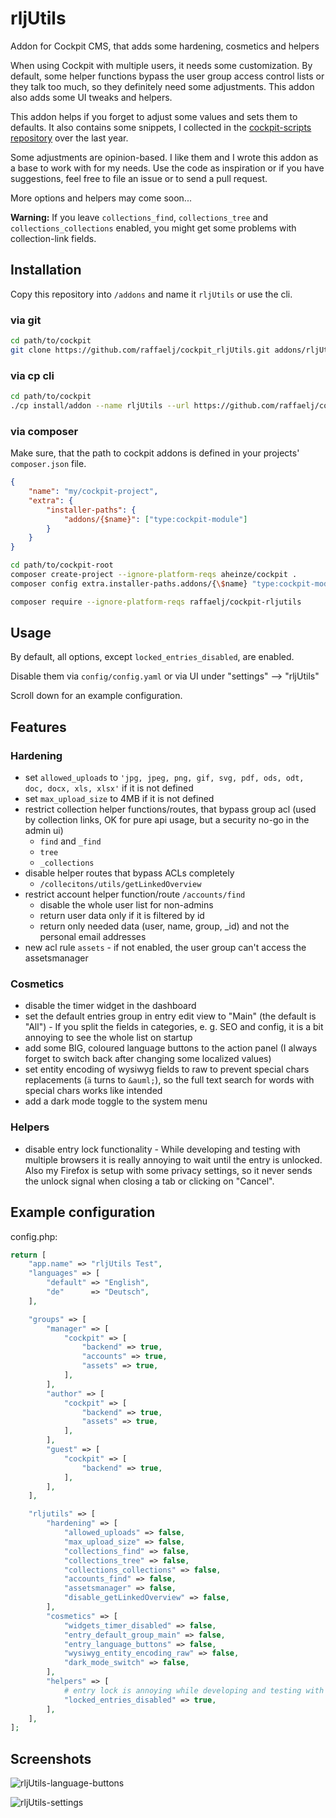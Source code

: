 # rljUtils

Addon for Cockpit CMS, that adds some hardening, cosmetics and helpers

When using Cockpit with multiple users, it needs some customization. By default, some helper functions bypass the user group access control lists or they talk too much, so they definitely need some adjustments. This addon also adds some UI tweaks and helpers.

This addon helps if you forget to adjust some values and sets them to defaults. It also contains some snippets, I collected in the [cockpit-scripts repository][1] over the last year.

Some adjustments are opinion-based. I like them and I wrote this addon as a base to work with for my needs. Use the code as inspiration or if you have suggestions, feel free to file an issue or to send a pull request.

More options and helpers may come soon...

**Warning:** If you leave `collections_find`, `collections_tree` and `collections_collections` enabled, you might get some problems with collection-link fields.

## Installation

Copy this repository into `/addons` and name it `rljUtils` or use the cli.

### via git

```bash
cd path/to/cockpit
git clone https://github.com/raffaelj/cockpit_rljUtils.git addons/rljUtils
```

### via cp cli

```bash
cd path/to/cockpit
./cp install/addon --name rljUtils --url https://github.com/raffaelj/cockpit_rljUtils/archive/master.zip
```

### via composer

Make sure, that the path to cockpit addons is defined in your projects' `composer.json` file.

```json
{
    "name": "my/cockpit-project",
    "extra": {
        "installer-paths": {
            "addons/{$name}": ["type:cockpit-module"]
        }
    }
}
```

```bash
cd path/to/cockpit-root
composer create-project --ignore-platform-reqs aheinze/cockpit .
composer config extra.installer-paths.addons/{\$name} "type:cockpit-module"

composer require --ignore-platform-reqs raffaelj/cockpit-rljutils
```

## Usage

By default, all options, except `locked_entries_disabled`, are enabled.

Disable them via `config/config.yaml` or via UI under "settings" --> "rljUtils"

Scroll down for an example configuration.

## Features

### Hardening

* set `allowed_uploads` to `'jpg, jpeg, png, gif, svg, pdf, ods, odt, doc, docx, xls, xlsx'` if it is not defined
* set `max_upload_size` to 4MB if it is not defined
* restrict collection helper functions/routes, that bypass group acl (used by collection links, OK for pure api usage, but a security no-go in the admin ui)
  * `find` and `_find`
  * `tree`
  * `_collections`
* disable helper routes that bypass ACLs completely
  * `/collecitons/utils/getLinkedOverview`
* restrict account helper function/route `/accounts/find`
  * disable the whole user list for non-admins
  * return user data only if it is filtered by id
  * return only needed data (user, name, group, _id) and not the personal email addresses
* new acl rule `assets` - if not enabled, the user group can't access the assetsmanager

### Cosmetics

* disable the timer widget in the dashboard
* set the default entries group in entry edit view to "Main" (the default is "All") - If you split the fields in categories, e. g. SEO and config, it is a bit annoying to see the whole list on startup
* add some BIG, coloured language buttons to the action panel (I always forget to switch back after changing some localized values)
* set entity encoding of wysiwyg fields to raw to prevent special chars replacements (`ä` turns to `&auml;`), so the full text search for words with special chars works like intended
* add a dark mode toggle to the system menu

### Helpers

* disable entry lock functionality - While developing and testing with multiple browsers it is really annoying to wait until the entry is unlocked. Also my Firefox is setup with some privacy settings, so it never sends the unlock signal when closing a tab or clicking on "Cancel".

## Example configuration

config.php:

```php
return [
    "app.name" => "rljUtils Test",
    "languages" => [
        "default" => "English",
        "de"      => "Deutsch",
    ],

    "groups" => [
        "manager" => [
            "cockpit" => [
                "backend" => true,
                "accounts" => true,
                "assets" => true,
            ],
        ],
        "author" => [
            "cockpit" => [
                "backend" => true,
                "assets" => true,
            ],
        ],
        "guest" => [
            "cockpit" => [
                "backend" => true,
            ],
        ],
    ],

    "rljutils" => [
        "hardening" => [
            "allowed_uploads" => false,
            "max_upload_size" => false,
            "collections_find" => false,
            "collections_tree" => false,
            "collections_collections" => false,
            "accounts_find" => false,
            "assetsmanager" => false,
            "disable_getLinkedOverview" => false,
        ],
        "cosmetics" => [
            "widgets_timer_disabled" => false,
            "entry_default_group_main" => false,
            "entry_language_buttons" => false,
            "wysiwyg_entity_encoding_raw" => false,
            "dark_mode_switch" => false,
        ],
        "helpers" => [
            # entry lock is annoying while developing and testing with multiple browsers
            "locked_entries_disabled" => true,
        ],
    ],
];
```

## Screenshots

![rljUtils-language-buttons](https://user-images.githubusercontent.com/13042193/56857119-d951a580-6969-11e9-9b9f-15bd2ff3582f.png)

![rljUtils-settings](https://user-images.githubusercontent.com/13042193/56857120-d951a580-6969-11e9-8947-188b6f1fdd0b.png)

[1]: https://github.com/raffaelj/cockpit-scripts
